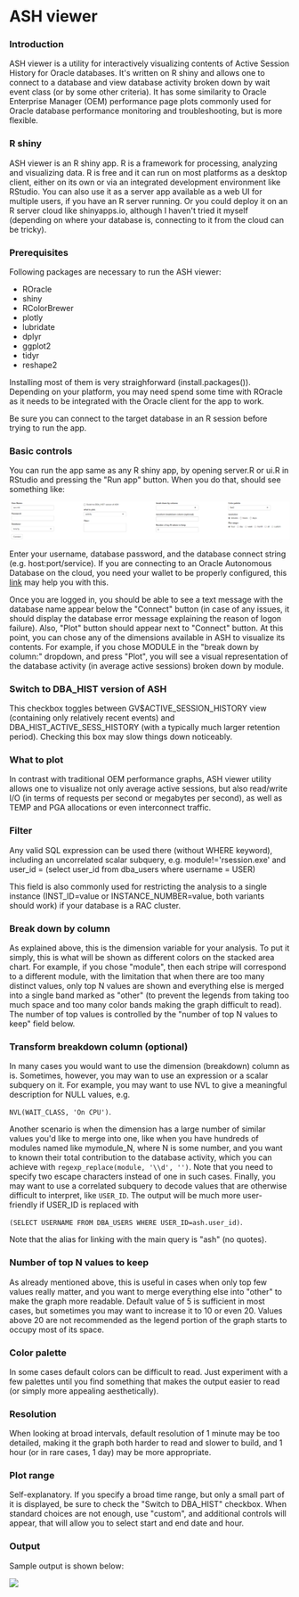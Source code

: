 # ASH viewer

### Introduction
 
ASH viewer is a utility for interactively visualizing contents of Active Session History for Oracle databases. It's written on R shiny and allows one to connect to a database and view database activity broken down by wait event class (or by some other criteria). It has some similarity to Oracle Enterprise Manager (OEM) performance page plots commonly used for Oracle database performance monitoring and troubleshooting, but is more flexible.

### R shiny

ASH viewer is an R shiny app. R is a framework for processing, analyzing and visualizing data. R is free and it can run on most platforms as a desktop client, either on its own or via an integrated development environment like RStudio. You can also use it as a server app available as a web UI for multiple users, if you have an R server running. Or you could deploy it on an R server cloud like shinyapps.io, although I haven't tried it myself (depending on where your database is, connecting to it from the cloud can be tricky). 

### Prerequisites 

Following packages are necessary to run the ASH viewer:

- ROracle
- shiny
- RColorBrewer
- plotly
- lubridate
- dplyr
- ggplot2
- tidyr
- reshape2

Installing most of them is very straighforward (install.packages(<list of packages>)). Depending on your platform, you may need spend some time with ROracle as it needs to be integrated with the Oracle client for the app to work.

Be sure you can connect to the target database in an R session before trying to run the app.

### Basic controls
 
You can run the app same as any R shiny app, by opening server.R or ui.R in RStudio and pressing the "Run app" button. When you do that, should see something like:
 
![](screenshot_initial_page.PNG)  
 
Enter your username, database password, and the database connect string (e.g. host:port/service). If you are connecting to an Oracle Autonomous Database on the cloud, you need your wallet to be properly configured, this  [link](https://www.linkedin.com/pulse/connecting-rsudio-oracle-autonomous-database-via-anton-semchishen/) may help you with this.
 
 
 
 
Once you are logged in, you should be able to see a text message with the database name appear below the "Connect" button (in case of any issues, it should display the database error message explaining the reason of logon failure). Also, "Plot" button should appear next to "Connect" button. At this point, you can chose any of the dimensions available in ASH to visualize its contents. For example, if you chose MODULE in the "break down by column:" dropdown, and press "Plot", you will see a visual representation of the database activity (in average active sessions) broken down by module.
 
### Switch to DBA_HIST version of ASH
 
This checkbox toggles between GV$ACTIVE_SESSION_HISTORY view (containing only relatively recent events) and DBA_HIST_ACTIVE_SESS_HISTORY (with a typically much larger retention period). Checking this box may slow things down noticeably.
 
### What to plot
 
In contrast with traditional OEM performance graphs, ASH viewer utility allows one to visualize not only average active sessions, but also read/write I/O (in terms of requests per second or megabytes per second), as well as TEMP and PGA allocations or even interconnect traffic.
 
### Filter
 
Any valid SQL expression can be used there (without WHERE keyword), including an uncorrelated scalar subquery, e.g.
module!='rsession.exe' and user_id = (select user_id from dba_users where username = USER)
 
This field is also commonly used for restricting the analysis to a single instance (INST_ID=value or INSTANCE_NUMBER=value, both variants should work) if your database is a RAC cluster.
 
### Break down by column
 
As explained above, this is the dimension variable for your analysis. To put it simply, this is what will be shown as different colors on the stacked area chart. For example, if you chose "module", then each stripe will correspond to a different module, with the limitation that when there are too many distinct values, only top N values are shown and everything else is merged into a single band marked as "other" (to prevent the legends from taking too much space and too many color bands making the graph difficult to read). The number of top values is controlled by the "number of top N values to keep" field below.
 
### Transform breakdown column (optional)
 
In many cases you would want to use the dimension (breakdown) column as is. Sometimes, however, you may wan to use an expression or a scalar subquery on it. For example, you may want to use NVL to give a meaningful description for NULL values, e.g. 

```NVL(WAIT_CLASS, 'On CPU')```. 

Another scenario is when the dimension has a large number of similar values you'd like to merge into one, like when you have hundreds of modules named like mymodule_N, where N is some number, and you want to known their total contribution to the database activity, which you can achieve with `regexp_replace(module, '\\d', '')`. Note that you need to specify two escape characters instead of one in such cases. Finally, you may want to use a correlated subquery to decode values that are otherwise difficult to interpret, like `USER_ID`. The output will be much more user-friendly if USER_ID is replaced with 

```(SELECT USERNAME FROM DBA_USERS WHERE USER_ID=ash.user_id)```.

Note that the alias for linking with the main query is "ash" (no quotes).
 
### Number of top N values to keep
 
As already mentioned above, this is useful in cases when only top few values really matter, and you want to merge everything else into "other" to make the graph more readable. Default value of 5 is sufficient in most cases, but sometimes you may want to increase it to 10 or even 20. Values above 20 are not recommended as the legend portion of the graph starts to occupy most of its space.
 
### Color palette
 
In some cases default colors can be difficult to read. Just experiment with a few palettes until you find something that makes the output easier to read (or simply more appealing aesthetically).
 
### Resolution
 
When looking at broad intervals, default resolution of 1 minute may be too detailed, making it the graph both harder to read and slower to build, and 1 hour (or in rare cases, 1 day) may be more appropriate.
 
### Plot range
 
Self-explanatory. If you specify a broad time range, but only a small part of it is displayed, be sure to check the "Switch to DBA_HIST" checkbox. When standard choices are not enough, use "custom", and additional controls will appear, that will allow you to select start and end date and hour.
 
### Output
 
Sample output is shown below:
 
![](screenshot_graph.png) 
 
 